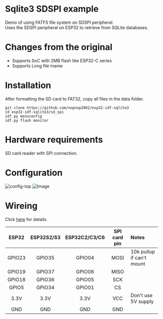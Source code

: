 # Sqlite3 SDSPI example
Demo of using FATFS file system on SDSPI peripheral.   
Uses the SDSPI peripheral on ESP32 to retrieve from SQLite databases.

# Changes from the original   
- Supports SoC with 2MB flash like ESP32-C series   
- Supports Long file mame   

# Installation
After formatting the SD card to FAT32, copy all files in the data folder.   
```
git clone https://github.com/nopnop2002/esp32-idf-sqlite3
cd esp32-idf-sqlite3/sd_spi
idf.py menuconfig
idf.py flash monitor
```
# Hardware requirements   
SD card reader with SPI connection.

# Configuration
![config-top](https://github.com/nopnop2002/esp32-idf-sqlite3/assets/6020549/d6287f8e-c552-4aad-bb52-e625a3a1c455)
![Image](https://github.com/user-attachments/assets/269cd575-992f-4380-9e15-ac7e9f0eb255)

# Wireing
Click [here](https://github.com/espressif/esp-idf/tree/master/examples/storage/sd_card/sdspi) for details.   

|ESP32|ESP32S2/S3|ESP32C2/C3/C6|SPI card pin|Notes|
|:-:|:-:|:-:|:-:|:--|
|GPIO23|GPIO35|GPIO04|MOSI|10k pullup if can't mount|
|GPIO19|GPIO37|GPIO06|MISO||
|GPIO18|GPIO36|GPIO05|SCK||
|GPIO5|GPIO34|GPIO01|CS|||
|3.3V|3.3V|3.3V|VCC|Don't use 5V supply|
|GND|GND|GND|GND||
